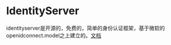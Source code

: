 # IdentityServer

identityserver是开源的，免费的，简单的身份认证框架，基于微软的openidconnect.model之上建立的。[文档](https://github.com/1448376744/IdentityServer/wiki)
